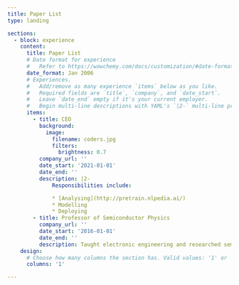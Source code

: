 ```yaml
---
title: Paper List
type: landing

sections:
  - block: experience
    content:
      title: Paper List
      # Date format for experience
      #   Refer to https://wowchemy.com/docs/customization/#date-format
      date_format: Jan 2006
      # Experiences.
      #   Add/remove as many experience `items` below as you like.
      #   Required fields are `title`, `company`, and `date_start`.
      #   Leave `date_end` empty if it's your current employer.
      #   Begin multi-line descriptions with YAML's `|2-` multi-line prefix.
      items:
        - title: CEO
          background:
            image:
              filename: coders.jpg
              filters:
                brightness: 0.7
          company_url: ''
          date_start: '2021-01-01'
          date_end: ''
          description: |2-
              Responsibilities include:

              * [Analysing](http://pretrain.nlpedia.ai/)
              * Modelling
              * Deploying
        - title: Professor of Semiconductor Physics
          company_url: ''
          date_start: '2016-01-01'
          date_end: ''
          description: Taught electronic engineering and researched semiconductor physics.
    design:
      # Choose how many columns the section has. Valid values: '1' or '2'.
      columns: '1'

---
```

